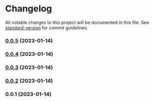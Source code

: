 # Changelog

All notable changes to this project will be documented in this file. See [standard-version](https://github.com/conventional-changelog/standard-version) for commit guidelines.

### [0.0.5](https://github.com/AlejandroHerr/docker-mdns-anouncer/compare/v0.0.4...v0.0.5) (2023-01-14)

### [0.0.4](https://github.com/AlejandroHerr/docker-mdns-anouncer/compare/v0.0.3...v0.0.4) (2023-01-14)

### [0.0.3](https://github.com/AlejandroHerr/docker-mdns-anouncer/compare/v0.0.2...v0.0.3) (2023-01-14)

### [0.0.2](https://github.com/AlejandroHerr/docker-mdns-anouncer/compare/v0.0.1...v0.0.2) (2023-01-14)

### 0.0.1 (2023-01-14)
